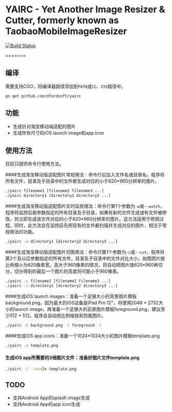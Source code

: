 YAIRC - Yet Another Image Resizer & Cutter, formerly known as TaobaoMobileImageResizer
========================

[![Build Status](https://secure.travis-ci.org/dfordsoft/yairc.png)](https://travis-ci.org/dfordsoft/yairc)

=======

编译
----

需要支持CGO，将编译器路径添加到`PATH`或`CC`、`CXX`路径中。

`go get github.com/dfordsoft/yairc`

功能
----
- 生成针对淘宝移动端适配的图片
- 生成所有尺寸的iOS launch image和app icon

使用方法
----
目前只提供命令行使用方法。

####生成淘宝移动版适配图片常规用法：命令行后加入文件名或目录名，程序将所有文件，目录及子目录中的文件都生成对应的小于620*960分辨率的图片。

```bash
./yairc filename1 [filename2 filename3 ...]
./yairc directory1 [directory2 directory3 ...]
```

####生成淘宝移动版适配图片实时监控用法：命令行第1个参数为`-w`或`--watch`，程序将监控后面参数指定的所有目录及子目录，如果有新的文件生成或有文件被修改，则立即生成该文件对应的小于620*960分辨率的图片。这方法适用于修图过程。同时，此方法会在监控前先把现有的文件都扫描并生成对应的图片，相当于常规用法的功能。

```bash
./yairc -w directory1 [directory2 directory3 ...]
```

####生成淘宝移动版适配图片切图用法：命令行第1个参数为`-c`或`--cut`，程序将第2个及以后参数指定的所有文件，目录及子目录中的文件对比大小，如图图片按比例缩小为620像素宽，高大于960像素的情况，将自动把图片按620*960再切分，切分得到的最后一个图片的高度将可能小于960像素。

```bash
./yairc -c filename1 [filename2 filename3 ...]
./yairc -c directory1 [directory2 directory3 ...]
```

####生成iOS launch images：准备一个足够大小的背景图片模板background.png，因为最大的iOS设备是iPad Pro 12"，将使用2048 * 2732大小的launch image，再准备一个足够大的前景图片模板foreground.png，建议至少512 * 512。程序会自动按比例缩放和剪裁图片。

```bash
./yairc -b background.png -f foreground -l
```

####生成iOS app icons：准备一个1024*1024大小的图片模板template.png

```bash
./yairc -a template.png
```

#### 生成iOS app所需要的3倍图片文件：准备好图片文件template.png

```bash
./yairc -i --as=2x template.png
```

TODO
----
* 支持Android App的splash image生成
* 支持Android App的app icon生成
